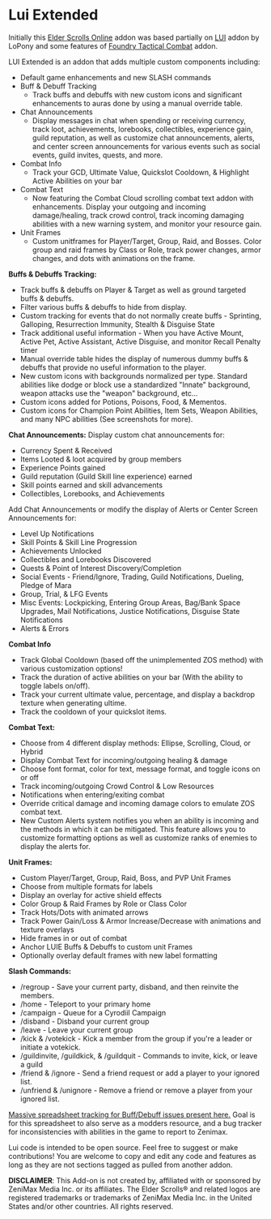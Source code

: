 # Lui Extended
Initially this [Elder Scrolls Online](https://www.elderscrollsonline.com) addon was based partially on [LUI](http://www.esoui.com/downloads/info413-LUI.html) addon by LoPony and some features of [Foundry Tactical Combat](http://www.esoui.com/downloads/info28-FoundryTacticalCombat.html) addon.

LUI Extended is an addon that adds multiple custom components including:
- Default game enhancements and new SLASH commands
- Buff & Debuff Tracking
	- Track buffs and debuffs with new custom icons and significant enhancements to auras done by using a manual override table.
- Chat Announcements
	- Display messages in chat when spending or receiving currency, track loot, achievements, lorebooks, collectibles, experience gain, guild reputation, as well as customize chat announcements, alerts, and center screen announcements for various events such as social events, guild invites, quests, and more.
- Combat Info
	- Track your GCD, Ultimate Value, Quickslot Cooldown, & Highlight Active Abilities on your bar
- Combat Text
	- Now featuring the Combat Cloud scrolling combat text addon with enhancements. Display your outgoing and incoming damage/healing, track crowd control, track incoming damaging abilities with a new warning system, and monitor your resource gain.
- Unit Frames 
	- Custom unitframes for Player/Target, Group, Raid, and Bosses. Color group and raid frames by Class or Role, track power changes, armor changes, and dots with animations on the frame.


**Buffs & Debuffs Tracking:**
- Track buffs & debuffs on Player & Target as well as ground targeted buffs & debuffs.
- Filter various buffs & debuffs to hide from display.
- Custom tracking for events that do not normally create buffs - Sprinting, Galloping, Resurrection Immunity, Stealth & Disguise State
- Track additional useful information - When you have Active Mount, Active Pet, Active Assistant, Active Disguise, and monitor Recall Penalty timer
- Manual override table hides the display of numerous dummy buffs & debuffs that provide no useful information to the player.
- New custom icons with backgrounds normalized per type. Standard abilities like dodge or block use a standardized "Innate" background, weapon attacks use the "weapon" background, etc...
- Custom icons added for Potions, Poisons, Food, & Mementos.
- Custom icons for Champion Point Abilities, Item Sets, Weapon Abilities, and many NPC abilities (See screenshots for more).


**Chat Announcements:**
Display custom chat announcements for:
- Currency Spent & Received
- Items Looted & loot acquired by group members
- Experience Points gained
- Guild reputation (Guild Skill line experience) earned
- Skill points earned and skill advancements
- Collectibles, Lorebooks, and Achievements

Add Chat Announcements or modify the display of Alerts or Center Screen Announcements for:
- Level Up Notifications
- Skill Points & Skill Line Progression
- Achievements Unlocked
- Collectibles and Lorebooks Discovered
- Quests & Point of Interest Discovery/Completion
- Social Events - Friend/Ignore, Trading, Guild Notifications, Dueling, Pledge of Mara
- Group, Trial, & LFG Events
- Misc Events: Lockpicking, Entering Group Areas, Bag/Bank Space Upgrades, Mail Notifications, Justice Notifications, Disguise State Notifications
- Alerts & Errors


**Combat Info**
- Track Global Cooldown (based off the unimplemented ZOS method) with various customization options!
- Track the duration of active abilities on your bar (With the ability to toggle labels on/off).
- Track your current ultimate value, percentage, and display a backdrop texture when generating ultime.
- Track the cooldown of your quickslot items.


**Combat Text:**
- Choose from 4 different display methods: Ellipse, Scrolling, Cloud, or Hybrid
- Display Combat Text for incoming/outgoing healing & damage
- Choose font format, color for text, message format, and toggle icons on or off
- Track incoming/outgoing Crowd Control & Low Resources
- Notifications when entering/exiting combat
- Override critical damage and incoming damage colors to emulate ZOS combat text.
- New Custom Alerts system notifies you when an ability is incoming and the methods in which it can be mitigated. This feature allows you to customize formatting options as well as customize ranks of enemies to display the alerts for.


**Unit Frames:**
- Custom Player/Target, Group, Raid, Boss, and PVP Unit Frames
- Choose from multiple formats for labels
- Display an overlay for active shield effects
- Color Group & Raid Frames by Role or Class Color
- Track Hots/Dots with animated arrows
- Track Power Gain/Loss & Armor Increase/Decrease with animations and texture overlays
- Hide frames in or out of combat
- Anchor LUIE Buffs & Debuffs to custom unit Frames
- Optionally overlay default frames with new label formatting


**Slash Commands:**
- /regroup - Save your current party, disband, and then reinvite the members.
- /home - Teleport to your primary home
- /campaign - Queue for a Cyrodiil Campaign
- /disband - Disband your current group
- /leave - Leave your current group
- /kick & /votekick - Kick a member from the group if you're a leader or initiate a votekick.
- /guildinvite, /guildkick, & /guildquit - Commands to invite, kick, or leave a guild
- /friend & /ignore - Send a friend request or add a player to your ignored list.
- /unfriend & /unignore - Remove a friend or remove a player from your ignored list.


[Massive spreadsheet tracking for Buff/Debuff issues present here.](https://docs.google.com/spreadsheets/d/1YOCz2ESzmdcs-QZ4whVNtcFDtcglpbiv-VYxUhZHGpk/edit#gid=709796411)
Goal is for this spreadsheet to also serve as a modders resource, and a bug tracker for inconsistencies with abilities in the game to report to Zenimax.

Lui code is intended to be open source. Feel free to suggest or make contributions!
You are welcome to copy and edit any code and features as long as they are not sections tagged as pulled from another addon.

**DISCLAIMER**: This Add-on is not created by, affiliated with or sponsored by ZeniMax Media Inc. or its affiliates. The Elder Scrolls® and related logos are registered trademarks or trademarks of ZeniMax Media Inc. in the United States and/or other countries. All rights reserved.
